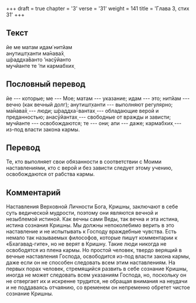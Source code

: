 +++
draft = true
chapter = '3'
verse = '31'
weight = 141
title = 'Глава 3, стих 31'
+++
## Текст

йе ме матам идам̇ нитйам  
анутишт̣ханти ма̄нава̄х̣  
ш́раддха̄ванто ’насӯйанто  
мучйанте те ’пи кармабхих̣

## Пословный перевод

йе --- которые; ме --- Мое; матам --- указание; идам --- это; нитйам ---
вечно (как вечный долг); анутишт̣ханти --- выполняют регулярно; ма̄нава̄х̣
--- люди; ш́раддха̄-вантах̣ --- обладающие верой и преданностью;
анасӯйантах̣ --- свободные от вражды и зависти; мучйанте ---
освобождаются; те --- они; апи --- даже; кармабхих̣ --- из-под власти
закона кармы.

## Перевод

Те, кто выполняет свои обязанности в соответствии с Моими наставлениями,
кто с верой и без зависти следует этому учению, освобождаются от рабства
кармы.

## Комментарий

Наставления Верховной Личности Бога, Кришны, заключают в себе суть
ведической мудрости, поэтому они являются вечной и незыблемой истиной.
Как вечны сами Веды, так вечна и эта истина, истина сознания Кришны. Мы
должны непоколебимо верить в это наставление и не испытывать к Господу
враждебные чувства. Есть немало так называемых философов, которые пишут
комментарии к «Бхагавад-гите», но не верят в Кришну. Такие люди никогда
не освободятся из плена кармы. Но простой человек, твердо верящий в
вечные наставления Господа, освободится из-под власти закона кармы, даже
если он не способен следовать всем этим наставлениям. На первых порах
человек, стремящийся развить в себе сознание Кришны, иногда не может
следовать всем указаниям Господа, но, поскольку он не отвергает их и
искренне трудится, не обращая внимания на неудачи и не поддаваясь
отчаянию, со временем он непременно обретет чистое сознание Кришны.
